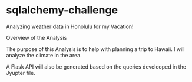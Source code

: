 # sqlalchemy-challenge

Analyzing weather data in Honolulu for my Vacation!

Overview of the Analysis

The purpose of this Analysis is to help with planning a trip to Hawaii. I will analyze the climate in the area.

A Flask API will also be generated based on the queries develeoped in the Jyupter file.
